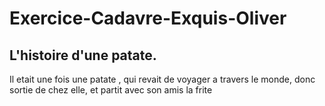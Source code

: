# Exercice-Cadavre-Exquis-Oliver
## L'histoire d'une patate.

Il etait une fois une patate , qui revait de voyager a travers le monde, donc sortie de chez elle, et partit avec son amis la frite

